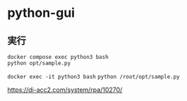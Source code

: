 # python-gui

## 実行
`docker compose exec python3 bash`  
`python opt/sample.py`  

`docker exec -it python3 bash`
`python /root/opt/sample.py`


https://di-acc2.com/system/rpa/10270/